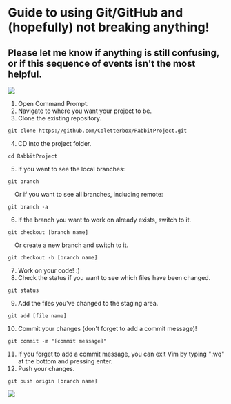 # Guide to using Git/GitHub and (hopefully) not breaking anything!

## Please let me know if anything is still confusing, or if this sequence of events isn't the most helpful.

![](https://media.giphy.com/media/kswZdQQQV7pAc/giphy.gif)

1. Open Command Prompt.
2. Navigate to where you want your project to be.
3. Clone the existing repository.
  ```
  git clone https://github.com/Coletterbox/RabbitProject.git
  ```
4. CD into the project folder.
  ```
  cd RabbitProject
  ```
5. If you want to see the local branches:
  ```
  git branch
  ```
&nbsp;&nbsp;&nbsp;&nbsp;Or if you want to see all branches, including remote:
  ```
  git branch -a
  ```
6. If the branch you want to work on already exists, switch to it.
  ```
  git checkout [branch name]
  ```
&nbsp;&nbsp;&nbsp;&nbsp;Or create a new branch and switch to it.
  ```
  git checkout -b [branch name]
  ```
7. Work on your code! :)
8. Check the status if you want to see which files have been changed.
  ```
  git status
  ```
9. Add the files you've changed to the staging area.
  ```
  git add [file name]
  ```
10. Commit your changes (don't forget to add a commit message)!
  ```
  git commit -m "[commit message]"
  ```
11. If you forget to add a commit message, you can exit Vim by typing ":wq" at the bottom and pressing enter.
12. Push your changes.
  ```
  git push origin [branch name]
  ```
  
![](https://media.giphy.com/media/47D5dzXraWsldmlx9F/giphy.gif)

